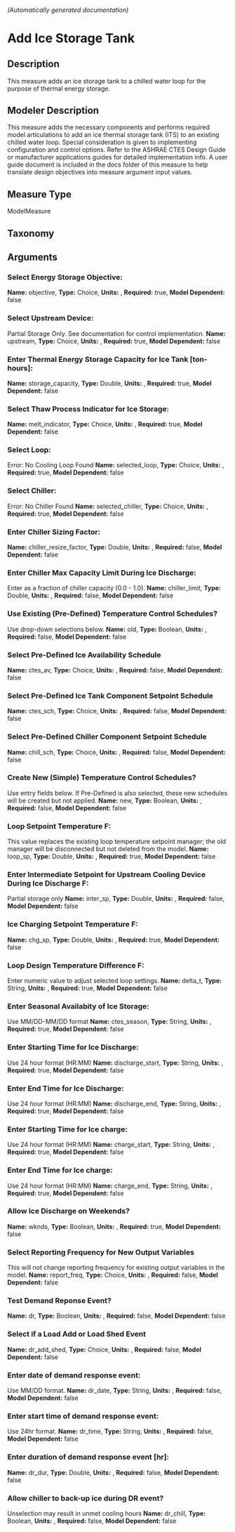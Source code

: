 

###### (Automatically generated documentation)

# Add Ice Storage Tank

## Description
This measure adds an ice storage tank to a chilled water loop for the purpose of thermal energy storage.

## Modeler Description
This measure adds the necessary components and performs required model articulations to add an ice thermal storage tank (ITS) to an existing chilled water loop. Special consideration is given to implementing configuration and control options. Refer to the ASHRAE CTES Design Guide or manufacturer applications guides for detailed implementation info. A user guide document is included in the docs folder of this measure to help translate design objectives into measure argument input values.

## Measure Type
ModelMeasure

## Taxonomy


## Arguments


### Select Energy Storage Objective:

**Name:** objective,
**Type:** Choice,
**Units:** ,
**Required:** true,
**Model Dependent:** false

### Select Upstream Device:
Partial Storage Only. See documentation for control implementation.
**Name:** upstream,
**Type:** Choice,
**Units:** ,
**Required:** true,
**Model Dependent:** false

### Enter Thermal Energy Storage Capacity for Ice Tank [ton-hours]:

**Name:** storage_capacity,
**Type:** Double,
**Units:** ,
**Required:** true,
**Model Dependent:** false

### Select Thaw Process Indicator for Ice Storage:

**Name:** melt_indicator,
**Type:** Choice,
**Units:** ,
**Required:** true,
**Model Dependent:** false

### Select Loop:
Error: No Cooling Loop Found
**Name:** selected_loop,
**Type:** Choice,
**Units:** ,
**Required:** true,
**Model Dependent:** false

### Select Chiller:
Error: No Chiller Found
**Name:** selected_chiller,
**Type:** Choice,
**Units:** ,
**Required:** true,
**Model Dependent:** false

### Enter Chiller Sizing Factor:

**Name:** chiller_resize_factor,
**Type:** Double,
**Units:** ,
**Required:** false,
**Model Dependent:** false

### Enter Chiller Max Capacity Limit During Ice Discharge:
Enter as a fraction of chiller capacity (0.0 - 1.0).
**Name:** chiller_limit,
**Type:** Double,
**Units:** ,
**Required:** false,
**Model Dependent:** false

### Use Existing (Pre-Defined) Temperature Control Schedules?
Use drop-down selections below.
**Name:** old,
**Type:** Boolean,
**Units:** ,
**Required:** false,
**Model Dependent:** false

### Select Pre-Defined Ice Availability Schedule

**Name:** ctes_av,
**Type:** Choice,
**Units:** ,
**Required:** false,
**Model Dependent:** false

### Select Pre-Defined Ice Tank Component Setpoint Schedule

**Name:** ctes_sch,
**Type:** Choice,
**Units:** ,
**Required:** false,
**Model Dependent:** false

### Select Pre-Defined Chiller Component Setpoint Schedule

**Name:** chill_sch,
**Type:** Choice,
**Units:** ,
**Required:** false,
**Model Dependent:** false

### Create New (Simple) Temperature Control Schedules?
Use entry fields below. If Pre-Defined is also selected, these new schedules will be created but not applied.
**Name:** new,
**Type:** Boolean,
**Units:** ,
**Required:** false,
**Model Dependent:** false

### Loop Setpoint Temperature F:
This value replaces the existing loop temperature setpoint manager; the old manager will be disconnected but not deleted from the model.
**Name:** loop_sp,
**Type:** Double,
**Units:** ,
**Required:** true,
**Model Dependent:** false

### Enter Intermediate Setpoint for Upstream Cooling Device During Ice Discharge F:
Partial storage only
**Name:** inter_sp,
**Type:** Double,
**Units:** ,
**Required:** false,
**Model Dependent:** false

### Ice Charging Setpoint Temperature F:

**Name:** chg_sp,
**Type:** Double,
**Units:** ,
**Required:** true,
**Model Dependent:** false

### Loop Design Temperature Difference F:
Enter numeric value to adjust selected loop settings.
**Name:** delta_t,
**Type:** String,
**Units:** ,
**Required:** true,
**Model Dependent:** false

### Enter Seasonal Availabity of Ice Storage:
Use MM/DD-MM/DD format
**Name:** ctes_season,
**Type:** String,
**Units:** ,
**Required:** true,
**Model Dependent:** false

### Enter Starting Time for Ice Discharge:
Use 24 hour format (HR:MM)
**Name:** discharge_start,
**Type:** String,
**Units:** ,
**Required:** true,
**Model Dependent:** false

### Enter End Time for Ice Discharge:
Use 24 hour format (HR:MM)
**Name:** discharge_end,
**Type:** String,
**Units:** ,
**Required:** true,
**Model Dependent:** false

### Enter Starting Time for Ice charge:
Use 24 hour format (HR:MM)
**Name:** charge_start,
**Type:** String,
**Units:** ,
**Required:** true,
**Model Dependent:** false

### Enter End Time for Ice charge:
Use 24 hour format (HR:MM)
**Name:** charge_end,
**Type:** String,
**Units:** ,
**Required:** true,
**Model Dependent:** false

### Allow Ice Discharge on Weekends?

**Name:** wknds,
**Type:** Boolean,
**Units:** ,
**Required:** true,
**Model Dependent:** false

### Select Reporting Frequency for New Output Variables
This will not change reporting frequency for existing output variables in the model.
**Name:** report_freq,
**Type:** Choice,
**Units:** ,
**Required:** false,
**Model Dependent:** false

### Test Demand Reponse Event?

**Name:** dr,
**Type:** Boolean,
**Units:** ,
**Required:** false,
**Model Dependent:** false

### Select if a Load Add or Load Shed Event

**Name:** dr_add_shed,
**Type:** Choice,
**Units:** ,
**Required:** false,
**Model Dependent:** false

### Enter date of demand response event:
Use MM/DD format.
**Name:** dr_date,
**Type:** String,
**Units:** ,
**Required:** false,
**Model Dependent:** false

### Enter start time of demand response event:
Use 24hr format.
**Name:** dr_time,
**Type:** String,
**Units:** ,
**Required:** false,
**Model Dependent:** false

### Enter duration of demand response event [hr]:

**Name:** dr_dur,
**Type:** Double,
**Units:** ,
**Required:** false,
**Model Dependent:** false

### Allow chiller to back-up ice during DR event?
Unselection may result in unmet cooling hours
**Name:** dr_chill,
**Type:** Boolean,
**Units:** ,
**Required:** false,
**Model Dependent:** false





